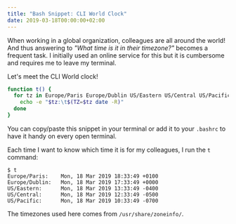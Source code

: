 ```yaml
---
title: "Bash Snippet: CLI World Clock"
date: 2019-03-18T00:00:00+02:00
---
```


When working in a global organization, colleagues are all around the world!
And thus answering to *"What time is it in their timezone?"* becomes a frequent
task. I initially used an online service for this but it is cumbersome and
requires me to leave my terminal.

Let's meet the CLI World clock!

```sh
function t() {
  for tz in Europe/Paris Europe/Dublin US/Eastern US/Central US/Pacific; do
    echo -e "$tz:\t$(TZ=$tz date -R)"
  done
}
```

You can copy/paste this snippet in your terminal or add it to your `.bashrc`
to have it handy on every open terminal.

Each time I want to know which time it is for my colleagues, I run the `t`
command:

```raw
$ t
Europe/Paris:    Mon, 18 Mar 2019 18:33:49 +0100
Europe/Dublin:   Mon, 18 Mar 2019 17:33:49 +0000
US/Eastern:      Mon, 18 Mar 2019 13:33:49 -0400
US/Central:      Mon, 18 Mar 2019 12:33:49 -0500
US/Pacific:      Mon, 18 Mar 2019 10:33:49 -0700
```

The timezones used here comes from `/usr/share/zoneinfo/`.
